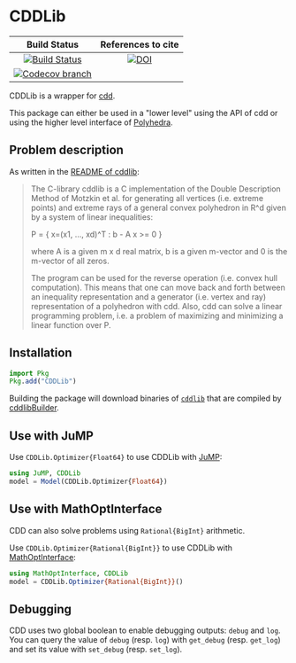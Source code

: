 # CDDLib

| **Build Status** | **References to cite** |
|:----------------:|:----------------------:|
| [![Build Status][build-img]][build-url] | [![DOI][zenodo-img]][zenodo-url] |
| [![Codecov branch][codecov-img]][codecov-url] | |

CDDLib is a wrapper for [cdd](https://www.inf.ethz.ch/personal/fukudak/cdd_home/). 

This package can either be used in a "lower level" using the API of cdd or using the 
higher level interface of [Polyhedra](https://github.com/JuliaPolyhedra/Polyhedra.jl).

## Problem description

As written in the [README of cddlib](ftp://ftp.ifor.math.ethz.ch/pub/fukuda/cdd/README.libcdd):

> The C-library  cddlib is a C implementation of the Double Description
> Method of Motzkin et al. for generating all vertices (i.e. extreme points)
> and extreme rays of a general convex polyhedron in R^d given by a system
> of linear inequalities:
>
>    P = { x=(x1, ..., xd)^T :  b - A  x  >= 0 }
>
> where  A  is a given m x d real matrix, b is a given m-vector
> and 0 is the m-vector of all zeros.
>
> The program can be used for the reverse operation (i.e. convex hull
> computation).  This means that  one can move back and forth between
> an inequality representation  and a generator (i.e. vertex and ray)
> representation of a polyhedron with cdd.  Also, cdd can solve a linear
> programming problem, i.e. a problem of maximizing and minimizing
> a linear function over P.


## Installation

```julia
import Pkg
Pkg.add("CDDLib")
```

Building the package will download binaries of [`cddlib`](https://github.com/cddlib/cddlib)
that are compiled by [cddlibBuilder](https://github.com/JuliaPolyhedra/cddlibBuilder/).

## Use with JuMP

Use `CDDLib.Optimizer{Float64}` to use CDDLib with [JuMP](https://github.com/jump-dev/JuMP.jl):
```julia
using JuMP, CDDLib
model = Model(CDDLib.Optimizer{Float64})
```

## Use with MathOptInterface

CDD can also solve problems using `Rational{BigInt}` arithmetic. 

Use `CDDLib.Optimizer{Rational{BigInt}}` to use CDDLib with [MathOptInterface](https://github.com/jump-dev/MathOptInterface.jl):
```julia
using MathOptInterface, CDDLib
model = CDDLib.Optimizer{Rational{BigInt}}()
```

## Debugging

CDD uses two global boolean to enable debugging outputs: `debug` and `log`.
You can query the value of `debug` (resp. `log`) with `get_debug` (resp. `get_log`)
and set its value with `set_debug` (resp. `set_log`).

[build-img]: https://github.com/JuliaPolyhedra/CDDLib.jl/workflows/CI/badge.svg?branch=master
[build-url]: https://github.com/JuliaPolyhedra/CDDLib.jl/actions?query=workflow%3ACI
[codecov-img]: http://codecov.io/github/JuliaPolyhedra/CDDLib.jl/coverage.svg?branch=master
[codecov-url]: http://codecov.io/github/JuliaPolyhedra/CDDLib.jl?branch=master

[zenodo-url]: https://doi.org/10.5281/zenodo.1214581
[zenodo-img]: https://zenodo.org/badge/DOI/10.5281/zenodo.1214581.svg
